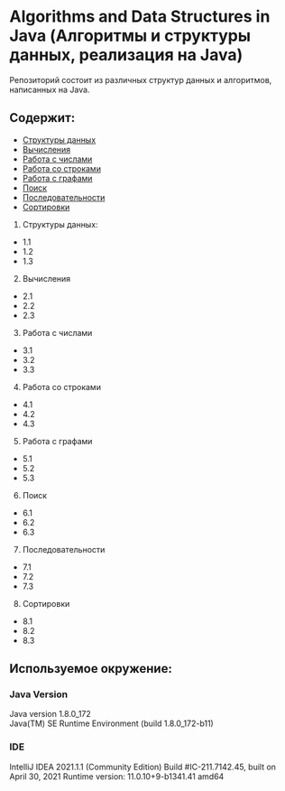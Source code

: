 # Algorithms and Data Structures in Java (Алгоритмы и структуры данных, реализация на Java)
Репозиторий состоит из различных структур данных и алгоритмов, написанных на Java.
## Содержит:
- [Структуры данных](#)
- [Вычисления](#)
- [Работа с числами](#)
- [Работа со строками](#)
- [Работа с графами](#)
- [Поиск](#)
- [Последовательности](#)
- [Сортировки](#)


1. Структуры данных:
*    1.1 
*    1.2 
*    1.3 
2. Вычисления
*    2.1
*    2.2
*    2.3
3. Работа с числами
*    3.1
*    3.2
*    3.3
4. Работа со строками
*    4.1
*    4.2
*    4.3
5. Работа с графами
*    5.1
*    5.2
*    5.3
6. Поиск
*    6.1
*    6.2
*    6.3
7. Последовательности
*    7.1
*    7.2
*    7.3
8. Сортировки
*    8.1
*    8.2
*    8.3
    




## Используемое окружение:

### Java Version
Java version 1.8.0_172  
Java(TM) SE Runtime Environment (build 1.8.0_172-b11)  

### IDE
IntelliJ IDEA 2021.1.1 (Community Edition)
Build #IC-211.7142.45, built on April 30, 2021
Runtime version: 11.0.10+9-b1341.41 amd64

